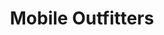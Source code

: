 ---
blog: https://moutfitters.com/blog
facebook: https://facebook.com/mobileoutfit
googleplus: https://plus.google.com/+moutfitters
instagram: http://instagram.com/mobileoutfitters
logohandle: moutfitters
sort: mobileoutfitters
title: Mobile Outfitters
twitter: https://x.com/mobile_outfit
website: https://www.moutfitters.com/
---